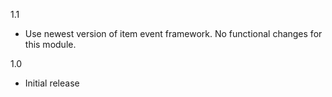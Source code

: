 1.1
* Use newest version of item event framework. No functional changes for this module.

1.0
* Initial release
